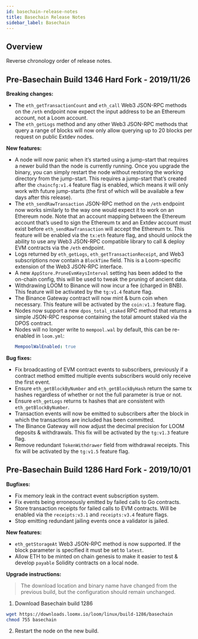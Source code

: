 ```yaml
---
id: basechain-release-notes
title: Basechain Release Notes
sidebar_label: Basechain
---
```


## Overview

Reverse chronology order of release notes.

## Pre-Basechain Build 1346 Hard Fork - 2019/11/26

**Breaking changes:**
- The `eth_getTransactionCount` and `eth_call` Web3 JSON-RPC methods on the `/eth` endpoint now expect
  the input address to be an Ethereum account, not a Loom account.
- The `eth_getLogs` method and any other Web3 JSON-RPC methods that query a range of blocks will now only allow
  querying up to 20 blocks per request on public Extdev nodes.

**New features:**
- A node will now panic when it’s started using a jump-start that requires a newer build than the
 node is currently running. Once you upgrade the binary, you can simply restart the node without
  restoring the working directory from the jump-start. This requires a jump-start that’s created
  after the `chaincfg:v1.4` feature flag is enabled, which means it will only work with future
  jump-starts (the first of which will be available a few days after this release).
- The `eth_sendRawTransaction` JSON-RPC method on the `/eth` endpoint now works similarly to the way
  one would expect it to work on an Ethereum node. Note that an account mapping between the Ethereum
  account that’s used to sign the Ethereum tx and an Extdev account must exist before `eth_sendRawTransaction`
  will accept the Ethereum tx. This feature will be enabled via the `tx:eth` feature flag, and should
  unlock the ability to use any Web3 JSON-RPC compatible library to call & deploy EVM contracts via
  the `/eth` endpoint.
- Logs returned by `eth_getLogs`, `eth_getTransactionReceipt`, and Web3 subscriptions now contain
  a `BlockTime` field. This is a Loom-specific extension of the Web3 JSON-RPC interface.
- A new `AppStore.PruneEvmKeysInterval` setting has been added to the on-chain config, this will be
  used to tweak the pruning of ancient data.
- Withdrawing LOOM to Binance will now incur a fee (charged in BNB). This feature will be activated
  by the `tg:v1.4` feature flag.
- The Binance Gateway contract will now mint & burn coin when necessary. This feature will be
  activated by the `coin:v1.3` feature flag.
- Nodes now support a new `dpos_total_staked` RPC method that returns a simple JSON-RPC response
  containing the total amount staked via the DPOS contract.
- Nodes will no longer write to `mempool.wal` by default, this can be re-enabled in `loom.yml`:
  ```yaml
  MempoolWalEnabled: true
  ```

**Bug fixes:**
- Fix broadcasting of EVM contract events to subscribers, previously if a contract method emitted
  multiple events subscribers would only receive the first event.
- Ensure `eth_getBlockByNumber` and `eth_getBlockByHash` return the same tx hashes regardless of
  whether or not the full parameter is true or not.
- Ensure `eth_getLogs` returns tx hashes that are consistent with `eth_getBlockByNumber`.
- Transaction events will now be emitted to subscribers after the block in which the transactions
  are included has been committed.
- The Binance Gateway will now adjust the decimal precision for LOOM deposits & withdrawals.
  This fix will be activated by the `tg:v1.3` feature flag.
- Remove redundant `TokenWithdrawer` field from withdrawal receipts. This fix will be activated by
  the `tg:v1.5` feature flag.

## Pre-Basechain Build 1286 Hard Fork - 2019/10/01

**Bugfixes:**

* Fix memory leak in the contract event subscription system.
* Fix events being erroneously emitted by failed calls to Go contracts.
* Store transaction receipts for failed calls to EVM contracts. Will be enabled via the `receipts:v3.1` and `receipts:v3.4` feature flags.
* Stop emitting redundant jailing events once a validator is jailed.

**New features:**

* `eth_getStorageAt` Web3 JSON-RPC method is now supported. If the block parameter is specified it must be set to `latest`.
* Allow ETH to be minted on chain genesis to make it easier to test & develop `payable` Solidity contracts on a local node.

**Upgrade instructions:**

> The download location and binary name have changed from the previous build, but the configuration should remain unchanged.

1) Download Basechain build 1286

```bash
wget https://downloads.loomx.io/loom/linux/build-1286/basechain
chmod 755 basechain
```

2) Restart the node on the new build.
